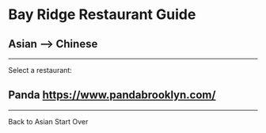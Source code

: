 # Bay Ridge Restaurant Guide
## Asian --> Chinese
---
Select a restaurant:
## Panda https://www.pandabrooklyn.com/
---
Back to Asian
Start Over 
